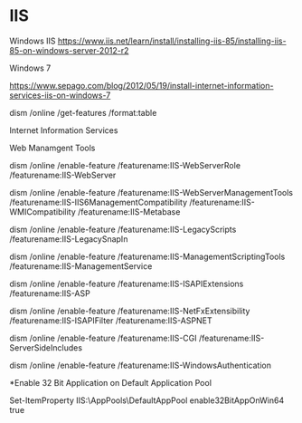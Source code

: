 # IIS
Windows IIS
https://www.iis.net/learn/install/installing-iis-85/installing-iis-85-on-windows-server-2012-r2

Windows 7

https://www.sepago.com/blog/2012/05/19/install-internet-information-services-iis-on-windows-7

dism /online /get-features /format:table

Internet Information Services

Web Manamgent Tools

dism /online /enable-feature /featurename:IIS-WebServerRole /featurename:IIS-WebServer

dism /online /enable-feature /featurename:IIS-WebServerManagementTools /featurename:IIS-IIS6ManagementCompatibility /featurename:IIS-WMICompatibility /featurename:IIS-Metabase

dism /online /enable-feature /featurename:IIS-LegacyScripts /featurename:IIS-LegacySnapIn

dism /online /enable-feature /featurename:IIS-ManagementScriptingTools /featurename:IIS-ManagementService

dism /online /enable-feature /featurename:IIS-ISAPIExtensions /featurename:IIS-ASP

dism /online /enable-feature /featurename:IIS-NetFxExtensibility /featurename:IIS-ISAPIFilter /featurename:IIS-ASPNET

dism /online /enable-feature /featurename:IIS-CGI /featurename:IIS-ServerSideIncludes

dism /online /enable-feature /featurename:IIS-WindowsAuthentication

*Enable 32 Bit Application on Default Application Pool

Set-ItemProperty IIS:\AppPools\DefaultAppPool enable32BitAppOnWin64 true
